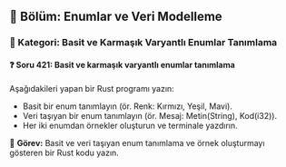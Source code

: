 ## 📘 Bölüm: Enumlar ve Veri Modelleme
### 🔹 Kategori: Basit ve Karmaşık Varyantlı Enumlar Tanımlama
#### ❓ Soru 421: Basit ve karmaşık varyantlı enumlar tanımlama

Aşağıdakileri yapan bir Rust programı yazın:

- Basit bir enum tanımlayın (ör. Renk: Kırmızı, Yeşil, Mavi).
- Veri taşıyan bir enum tanımlayın (ör. Mesaj: Metin(String), Kod(i32)).
- Her iki enumdan örnekler oluşturun ve terminale yazdırın.

🔧 **Görev:** Basit ve veri taşıyan enum tanımlama ve örnek oluşturmayı gösteren bir Rust kodu yazın.
